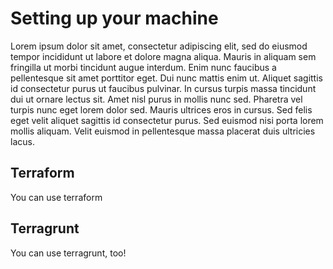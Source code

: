 # Setting up your machine

Lorem ipsum dolor sit amet, consectetur adipiscing elit, sed do eiusmod tempor incididunt ut labore et dolore magna aliqua. Mauris in aliquam sem fringilla ut morbi tincidunt augue interdum. Enim nunc faucibus a pellentesque sit amet porttitor eget. Dui nunc mattis enim ut. Aliquet sagittis id consectetur purus ut faucibus pulvinar. In cursus turpis massa tincidunt dui ut ornare lectus sit. Amet nisl purus in mollis nunc sed. Pharetra vel turpis nunc eget lorem dolor sed. Mauris ultrices eros in cursus. Sed felis eget velit aliquet sagittis id consectetur purus. Sed euismod nisi porta lorem mollis aliquam. Velit euismod in pellentesque massa placerat duis ultricies lacus.

## Terraform

You can use terraform

## Terragrunt

You can use terragrunt, too!


<!-- ##DOCS-SOURCER-START
{
  "sourcePlugin": "local-copier",
  "hash": "48340d58228e1e0ad2f1e848a6ffdbb4"
}
##DOCS-SOURCER-END -->
